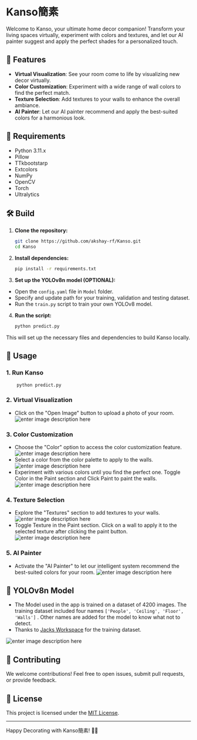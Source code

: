 
# Kanso簡素

Welcome to Kanso, your ultimate home decor companion! Transform your living spaces virtually, experiment with colors and textures, and let our AI painter suggest and apply the perfect shades for a personalized touch.

## 🌟 Features

- **Virtual Visualization**: See your room come to life by visualizing new decor virtually.
- **Color Customization**: Experiment with a wide range of wall colors to find the perfect match.
- **Texture Selection**: Add textures to your walls to enhance the overall ambiance.
- **AI Painter**: Let our AI painter recommend and apply the best-suited colors for a harmonious look.
## 📌 Requirements

-   Python 3.11.x
-   Pillow
- TTkbootstarp
- Extcolors
- NumPy
- OpenCV
- Torch
- Ultralytics


## 🛠️ Build

1. **Clone the repository:**
   ```bash
   git clone https://github.com/akshay-rf/Kanso.git
   cd Kanso
   ```
2. **Install dependencies:**
	```bash
	pip install -r requirements.txt
	```
 
 3.  **Set up the YOLOv8n model (OPTIONAL):**
   -   Open the `config.yaml` file in `Model` folder.
  -   Specify and update path for your training, validation and testing dataset.
  - Run the `train.py` script to train your own YOLOv8 model.
4. **Run the script:**
	```bash
	python predict.py
	```

This will set up the necessary files and dependencies to build Kanso locally.

## 🎉 Usage
### 1. Run Kanso 
```bash
	python predict.py
``` 

### 2. Virtual Visualization
- Click on the "Open Image" button to upload a photo of your room.    
![enter image description here](https://i.ibb.co/9vxNfNJ/x1.png)
### 3. Color Customization

- Choose the "Color" option to access the color customization feature.
![enter image description here](https://i.ibb.co/BNXNwnR/x2.png)
- Select a color from the color palette to apply to the walls.
![enter image description here](https://i.ibb.co/gycDKcY/Screenshot-2023-12-19-195527.png)
- Experiment with various colors until you find the perfect one. Toggle Color in the Paint section and Click Paint to paint the walls.
![enter image description here](https://i.ibb.co/6t515ZR/x2.png)
    

### 4. Texture Selection

- Explore the "Textures" section to add textures to your walls.
![enter image description here](https://i.ibb.co/3vd44rk/x3.png)
- Toggle Texture in the Paint section. Click on a wall to apply it to the selected texture after clicking the paint button.
  ![enter image description here](https://i.ibb.co/5BJTF6H/Screenshot-2023-12-19-201135.png)

### 5. AI Painter

- Activate the "AI Painter" to let our intelligent system recommend the best-suited colors for your room.
![enter image description here](https://i.ibb.co/9wBHrNP/Screenshot-2023-12-19-201520.png)

## 🤖 YOLOv8n Model
- The Model used in the app is trained on a dataset of 4200 images. The training dataset included four names `['People', 'Ceiling', 'Floor', 'Walls']` . Other names are added for the model to know what not to detect.
- Thanks to [Jacks Workspace](https://universe.roboflow.com/jacks-workspace) for the training dataset.

![enter image description here](https://i.ibb.co/znpsL4p/results.png)

## 🤝 Contributing
We welcome contributions! Feel free to open issues, submit pull requests, or provide feedback.

## 📝 License

This project is licensed under the [MIT License](https://github.com/akshay-rf/Kanso/blob/main/LICENSE).

----------
Happy Decorating with Kanso簡素! 🏡✨
